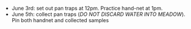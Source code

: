 - June 3rd: set out pan traps at 12pm. Practice hand-net at 1pm.
- June 5th: collect pan traps (*DO NOT DISCARD WATER INTO MEADOW*). Pin both handnet and collected samples